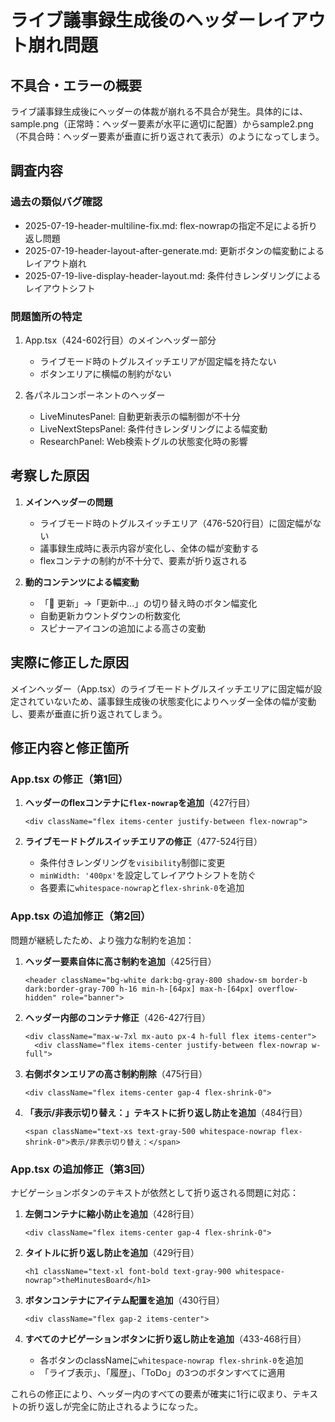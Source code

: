 # ライブ議事録生成後のヘッダーレイアウト崩れ問題

## 不具合・エラーの概要
ライブ議事録生成後にヘッダーの体裁が崩れる不具合が発生。具体的には、sample.png（正常時：ヘッダー要素が水平に適切に配置）からsample2.png（不具合時：ヘッダー要素が垂直に折り返されて表示）のようになってしまう。

## 調査内容

### 過去の類似バグ確認
- 2025-07-19-header-multiline-fix.md: flex-nowrapの指定不足による折り返し問題
- 2025-07-19-header-layout-after-generate.md: 更新ボタンの幅変動によるレイアウト崩れ
- 2025-07-19-live-display-header-layout.md: 条件付きレンダリングによるレイアウトシフト

### 問題箇所の特定
1. App.tsx（424-602行目）のメインヘッダー部分
   - ライブモード時のトグルスイッチエリアが固定幅を持たない
   - ボタンエリアに横幅の制約がない

2. 各パネルコンポーネントのヘッダー
   - LiveMinutesPanel: 自動更新表示の幅制御が不十分
   - LiveNextStepsPanel: 条件付きレンダリングによる幅変動
   - ResearchPanel: Web検索トグルの状態変化時の影響

## 考察した原因
1. **メインヘッダーの問題**
   - ライブモード時のトグルスイッチエリア（476-520行目）に固定幅がない
   - 議事録生成時に表示内容が変化し、全体の幅が変動する
   - flexコンテナの制約が不十分で、要素が折り返される

2. **動的コンテンツによる幅変動**
   - 「🔄 更新」→「更新中...」の切り替え時のボタン幅変化
   - 自動更新カウントダウンの桁数変化
   - スピナーアイコンの追加による高さの変動

## 実際に修正した原因
メインヘッダー（App.tsx）のライブモードトグルスイッチエリアに固定幅が設定されていないため、議事録生成後の状態変化によりヘッダー全体の幅が変動し、要素が垂直に折り返されてしまう。

## 修正内容と修正箇所

### App.tsx の修正（第1回）
1. **ヘッダーのflexコンテナに`flex-nowrap`を追加**（427行目）
   ```tsx
   <div className="flex items-center justify-between flex-nowrap">
   ```

2. **ライブモードトグルスイッチエリアの修正**（477-524行目）
   - 条件付きレンダリングを`visibility`制御に変更
   - `minWidth: '400px'`を設定してレイアウトシフトを防ぐ
   - 各要素に`whitespace-nowrap`と`flex-shrink-0`を追加

### App.tsx の追加修正（第2回）
問題が継続したため、より強力な制約を追加：

1. **ヘッダー要素自体に高さ制約を追加**（425行目）
   ```tsx
   <header className="bg-white dark:bg-gray-800 shadow-sm border-b dark:border-gray-700 h-16 min-h-[64px] max-h-[64px] overflow-hidden" role="banner">
   ```

2. **ヘッダー内部のコンテナ修正**（426-427行目）
   ```tsx
   <div className="max-w-7xl mx-auto px-4 h-full flex items-center">
     <div className="flex items-center justify-between flex-nowrap w-full">
   ```

3. **右側ボタンエリアの高さ制約削除**（475行目）
   ```tsx
   <div className="flex items-center gap-4 flex-shrink-0">
   ```

4. **「表示/非表示切り替え：」テキストに折り返し防止を追加**（484行目）
   ```tsx
   <span className="text-xs text-gray-500 whitespace-nowrap flex-shrink-0">表示/非表示切り替え：</span>
   ```

### App.tsx の追加修正（第3回）
ナビゲーションボタンのテキストが依然として折り返される問題に対応：

1. **左側コンテナに縮小防止を追加**（428行目）
   ```tsx
   <div className="flex items-center gap-4 flex-shrink-0">
   ```

2. **タイトルに折り返し防止を追加**（429行目）
   ```tsx
   <h1 className="text-xl font-bold text-gray-900 whitespace-nowrap">theMinutesBoard</h1>
   ```

3. **ボタンコンテナにアイテム配置を追加**（430行目）
   ```tsx
   <div className="flex gap-2 items-center">
   ```

4. **すべてのナビゲーションボタンに折り返し防止を追加**（433-468行目）
   - 各ボタンのclassNameに`whitespace-nowrap flex-shrink-0`を追加
   - 「ライブ表示」、「履歴」、「ToDo」の3つのボタンすべてに適用

これらの修正により、ヘッダー内のすべての要素が確実に1行に収まり、テキストの折り返しが完全に防止されるようになった。